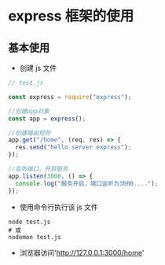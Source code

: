 # express 框架的使用

## 基本使用

- 创建 js 文件

```js
// test.js

const express = require("express");

//创建app对象
const app = express();

//创建路由规则
app.get("/home", (req, res) => {
  res.send("hello server express");
});

//监听端口，开启服务
app.listen(3000, () => {
  console.log("服务开启，端口监听为3000....");
});
```

- 使用命令行执行该 js 文件

```shell
node test.js
# 或
nodemon test.js
```

- 浏览器访问'http://127.0.0.1:3000/home'

##
